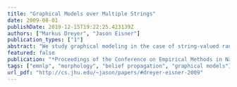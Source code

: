```yaml
---
title: "Graphical Models over Multiple Strings"
date: 2009-08-01
publishDate: 2019-12-15T19:22:25.423139Z
authors: ["Markus Dreyer", "Jason Eisner"]
publication_types: ["1"]
abstract: "We study graphical modeling in the case of string-valued random variables. Whereas a weighted finite-state transducer can model the probabilistic relationship between two strings, we are interested in building up joint models of three or more strings. This is needed for inflectional paradigms in morphology, cognate modeling or language reconstruction, and multiple-string alignment. We propose a Markov Random Field in which each factor (potential function) is a weighted finite-state machine, typically a transducer that evaluates the relationship between just two of the strings. The full joint distribution is then a product of these factors. Though decoding is actually undecidable in general, we can still do efficient joint inference using approximate belief propagation; the necessary computations and messages are all finite-state. We demonstrate the methods by jointly predicting morphological forms."
featured: false
publication: "*Proceedings of the Conference on Empirical Methods in Natural Language Processing (EMNLP)*"
tags: ["emnlp", "morphology", "belief propagation", "graphical models"]
url_pdf: "http://cs.jhu.edu/~jason/papers/#dreyer-eisner-2009"
---
```


